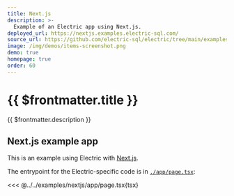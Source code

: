 ```yaml
---
title: Next.js
description: >-
  Example of an Electric app using Next.js.
deployed_url: https://nextjs.examples.electric-sql.com/
source_url: https://github.com/electric-sql/electric/tree/main/examples/nextjs
image: /img/demos/items-screenshot.png
demo: true
homepage: true
order: 60
---
```


# {{ $frontmatter.title }}

{{ $frontmatter.description }}

<DemoCTAs :demo="$frontmatter" />

## Next.js example app

<DemoEmbed :demo="$frontmatter" />

This is an example using Electric with [Next.js](/docs/integrations/next).

The entrypoint for the Electric-specific code is in [`./app/page.tsx`](https://github.com/electric-sql/electric/blog/main/examples/nextjs/app/page.tsx):

<<< @../../examples/nextjs/app/page.tsx{tsx}

<DemoCTAs :demo="$frontmatter" />
